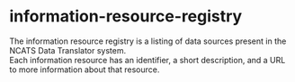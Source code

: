 # information-resource-registry

The information resource registry is a listing of data sources present in the NCATS Data Translator system.  
Each information resource has an identifier, a short description, and a URL to more information about that resource.
